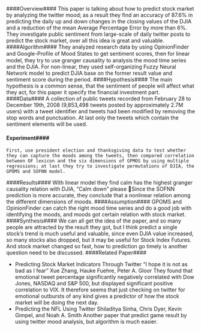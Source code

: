 ####Overview####
    This paper is talking about how to predict stock market by analyzing the twitter mood; as a result they find an accuracy of 87.6% in predicting the daily up and down changes in the closing values of the DJIA and a reduction of the mean Average Percentage Error by more than 6%. They investigate public sentiment from large-scale of daily twitter posts to predict the stock market, over all this idea is great and valuable.
####Algorithm####
    They analyzed research data by using OpinionFinder and Google-Proﬁle of Mood States to get sentiment scores, then for linear model, they try to use granger causality to analysis the mood time series and the DJIA. For non-linear, they used self-organizing Fuzzy Neural Network model to predict DJIA base on the former result value and sentiment score during the period.
####Hypothesis####
    The main hypothesis is a common sense, that the sentiment of people will affect what they act, for  this paper it specify the financial  investment part.
####Data####
    A collection of public tweets recorded from February 28 to December 19th, 2008 (9,853,498 tweets posted by approximately 2.7M users) with a tweet identifier and tweets had been modified by removing the stop words and punctuation. At last only the tweets which contain the sentiment elements will be used.
#### Experiment####
    First, use president election and thanksgiving data to test whether they can capture the moods among the tweets, then compared correlation between OF lexicon and the six dimensions of GPMOS by using multiple regressions; at last they try to investigate permutations of DJIA, the GPOMS and SOFNN model.
####Results####
    With linear model they find calm has the highest granger causality relation with DJIA, “Calm down” please Since the SOFNN prediction is more accurate, they conclude that a nonlinear relation among the different dimensions of moods.
####Assumption####
    GPOMS and OpinionFinder can catch the right mood time series and do a good job with identifying the moods, and moods got certain relation with stock market.
####Synthesis####
    We can all get the idea of the paper, and so many people are attracted by the result they got, but I think predict a single stock’s trend is much useful and valuable, since even DJIA value increased, so many stocks also dropped, but it may be useful for Stock Index Futures. And stock market changed so fast, how to prediction go timely is another question need to be discussed.
####Related Paper####
-	Predicting Stock Market Indicators Through Twitter “I hope it is not as bad as I fear”
Xue Zhang, Hauke Fuehre, Peter A. Gloor
    They found that emotional tweet percentage significantly negatively correlated with Dow Jones, NASDAQ and S&P 500, but displayed significant positive correlation to VIX. It therefore seems that just checking on twitter for emotional outbursts of any kind gives a predictor of how the stock market will be doing the next day.
-	Predicting the NFL Using Twitter
Shiladitya Sinha, Chris Dyer, Kevin Gimpel, and Noah A. Smith
    Another paper that predict game result by using twitter mood analysis, but algorithm is much easier.
